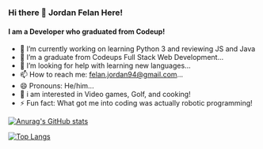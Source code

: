 <h3> Hi there 👋
Jordan Felan Here!
</h3>
<h4> I am a Developer who graduated from Codeup! </h4>

<!--
**Jordan-felan/Jordan-felan** is a ✨ _special_ ✨ repository because its `README.md` (this file) appears on your GitHub profile.

-->

- 🔭 I’m currently working on learning Python 3 and reviewing JS and Java
- 🌱 I’m a graduate from Codeups Full Stack Web Development...
- 🤔 I’m looking for help with learning new languages...
- 📫 How to reach me: felan.jordan94@gmail.com...
- 😄 Pronouns: He/him...
- 👀 i am interested in Video games, Golf, and cooking!
- ⚡ Fun fact: What got me into coding was actually robotic programming!


[![Anurag's GitHub stats](https://github-readme-stats.vercel.app/api?username=Jordan-felan&show_icons=true&theme=radical)
](https://github.com/Jordan-felan/github-readme-stats)


[![Top Langs](https://github-readme-stats.vercel.app/api/top-langs/?username=Jordan-felan&layout=compact)](https://github.com/Jordan-felan/github-readme-stats)

